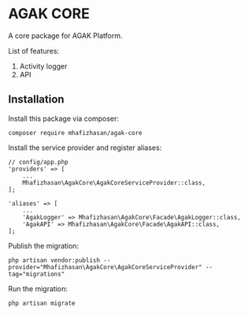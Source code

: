 # AGAK CORE

A core package for AGAK Platform.

List of features:  
1. Activity logger  
2. API

## Installation

Install this package via composer:  

```
composer require mhafizhasan/agak-core
```  

Install the service provider and register aliases:

```
// config/app.php
'providers' => [
    ...
    Mhafizhasan\AgakCore\AgakCoreServiceProvider::class,
];

'aliases' => [
    ...
    'AgakLogger' => Mhafizhasan\AgakCore\Facade\AgakLogger::class,
    'AgakAPI' => Mhafizhasan\AgakCore\Facade\AgakAPI::class,
];
```

Publish the migration:

```
php artisan vendor:publish --provider="Mhafizhasan\AgakCore\AgakCoreServiceProvider" --tag="migrations"
```

Run the migration:

```
php artisan migrate
```
